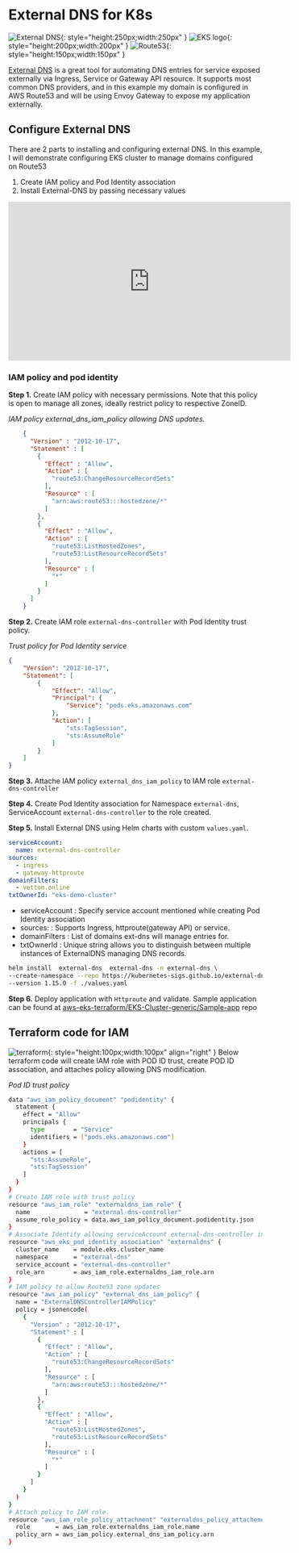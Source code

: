 # External DNS for K8s
![External DNS](https://vettom-images.s3.eu-west-1.amazonaws.com/kubernetes/external-dns.png){: style="height:250px;width:250px" }
![EKS logo ](https://vettom-images.s3.eu-west-1.amazonaws.com/aws/amazon_eks.png){: style="height:200px;width:200px"  }
![Route53](https://vettom-images.s3.eu-west-1.amazonaws.com/aws/route53.jpg){: style="height:150px;width:150px"  }


[External DNS](https://kubernetes-sigs.github.io/external-dns/latest/) is a great tool for automating DNS entries for service exposed externally via Ingress, Service or Gateway API resource.  It supports most common DNS providers, and in this example my domain is configured in AWS Route53 and will be using Envoy Gateway to expose my application externally. 

## Configure External DNS
There are 2 parts to installing and configuring external DNS. In this example, I will demonstrate configuring EKS cluster to manage domains configured on Route53


1. Create IAM policy and Pod Identity association
2. Install External-DNS by passing necessary values

<iframe width="560" height="315" src="https://www.youtube.com/embed/3PiJnm6JhQw?si=HOuCFCOVciC7vTQ1" title="YouTube video player" frameborder="0" allow="accelerometer; autoplay; clipboard-write; encrypted-media; gyroscope; picture-in-picture; web-share" referrerpolicy="strict-origin-when-cross-origin" allowfullscreen></iframe>

### IAM policy and pod identity

**Step 1.** Create IAM policy with necessary permissions. Note that this policy is open to manage all zones, ideally restrict policy to respective ZoneID.

*IAM policy external_dns_iam_policy allowing DNS updates.*
```json
    {
      "Version" : "2012-10-17",
      "Statement" : [
        {
          "Effect" : "Allow",
          "Action" : [
            "route53:ChangeResourceRecordSets"
          ],
          "Resource" : [
            "arn:aws:route53:::hostedzone/*"
          ]
        },
        {
          "Effect" : "Allow",
          "Action" : [
            "route53:ListHostedZones",
            "route53:ListResourceRecordSets"
          ],
          "Resource" : [
            "*"
          ]
        }
      ]
    }
```
**Step 2.** Create IAM role `external-dns-controller` with Pod Identity trust policy. 

*Trust policy for Pod Identity service*

```json
{
    "Version": "2012-10-17",
    "Statement": [
        {
            "Effect": "Allow",
            "Principal": {
                "Service": "pods.eks.amazonaws.com"
            },
            "Action": [
                "sts:TagSession",
                "sts:AssumeRole"
            ]
        }
    ]
}
```
**Step 3.** Attache IAM policy `external_dns_iam_policy` to IAM role `external-dns-controller`

**Step 4.** Create Pod Identity association for Namespace `external-dns`, ServiceAccount `external-dns-controller`  to the role created.

**Step 5.** Install External DNS using Helm charts with custom `values.yaml`.


```yaml
serviceAccount:
  name: external-dns-controller
sources:
  - ingress   
  - gateway-httproute
domainFilters:
  - vettom.online
txtOwnerId: "eks-demo-cluster"   
```

- serviceAccount : Specify service account mentioned while creating Pod Identity association
- sources:       : Supports Ingress, httproute(gateway API) or service. 
- domainFilters  : List of domains ext-dns will manage entries for. 
- txtOwnerId     : Unique string allows you to distinguish between multiple instances of ExternalDNS managing DNS records.


```bash
helm install  external-dns  external-dns -n external-dns \
--create-namespace --repo https://kubernetes-sigs.github.io/external-dns \
--version 1.15.0 -f ./values.yaml
```

**Step 6.** Deploy application with `Httproute` and validate. Sample application can be found at [aws-eks-terraform/EKS-Cluster-generic/Sample-app](https://github.com/vettom/aws-eks-terraform/blob/main/EKS-Cluster-generic/Sample-app/echoserver-gatewayapi.yaml) repo

## Terraform code for IAM
![terraform](https://vettom-images.s3.eu-west-1.amazonaws.com/generic/terraform.png){: style="height:100px;width:100px"  align="right" }
Below terraform code will create IAM role with POD ID trust, create POD ID association, and attaches policy allowing DNS modification.

*Pod ID trust policy*
```bash
data "aws_iam_policy_document" "podidentity" {
  statement {
    effect = "Allow"
    principals {
      type        = "Service"
      identifiers = ["pods.eks.amazonaws.com"]
    }
    actions = [
      "sts:AssumeRole",
      "sts:TagSession"
    ]
  }
}
# Create IAM role with trust policy
resource "aws_iam_role" "externaldns_iam_role" {
  name               = "external-dns-controller"
  assume_role_policy = data.aws_iam_policy_document.podidentity.json
}
# Associate Identity allowing serviceAccount external-dns-controller in NS external-dns
resource "aws_eks_pod_identity_association" "externaldns" {
  cluster_name    = module.eks.cluster_name
  namespace       = "external-dns"
  service_account = "external-dns-controller"
  role_arn        = aws_iam_role.externaldns_iam_role.arn
}
# IAM policy to allow Route53 zone updates
resource "aws_iam_policy" "external_dns_iam_policy" {
  name = "ExternalDNSControllerIAMPolicy"
  policy = jsonencode(
    {
      "Version" : "2012-10-17",
      "Statement" : [
        {
          "Effect" : "Allow",
          "Action" : [
            "route53:ChangeResourceRecordSets"
          ],
          "Resource" : [
            "arn:aws:route53:::hostedzone/*"
          ]
        },
        {
          "Effect" : "Allow",
          "Action" : [
            "route53:ListHostedZones",
            "route53:ListResourceRecordSets"
          ],
          "Resource" : [
            "*"
          ]
        }
      ]
    }
  )
}
# Attach policy to IAM role.
resource "aws_iam_role_policy_attachment" "externaldns_policy_attachement" {
  role       = aws_iam_role.externaldns_iam_role.name
  policy_arn = aws_iam_policy.external_dns_iam_policy.arn
}
```